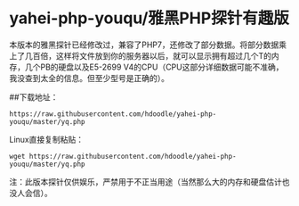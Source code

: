 # yahei-php-youqu/雅黑PHP探针有趣版
本版本的雅黑探针已经修改过，兼容了PHP7，还修改了部分数据。将部分数据乘上了几百倍，这样将文件放到你的服务器以后，就可以显示拥有超过几个T的内存，几个PB的硬盘以及E5-2699 V4的CPU（CPU这部分详细数据可能不准确，我没查到太全的信息。但至少型号是正确的）。

##下载地址：

`https://raw.githubusercontent.com/hdoodle/yahei-php-youqu/master/yq.php`

Linux直接复制粘贴：

`wget https://raw.githubusercontent.com/hdoodle/yahei-php-youqu/master/yq.php`

注：此版本探针仅供娱乐，严禁用于不正当用途（当然那么大的内存和硬盘估计也没人会信）。
